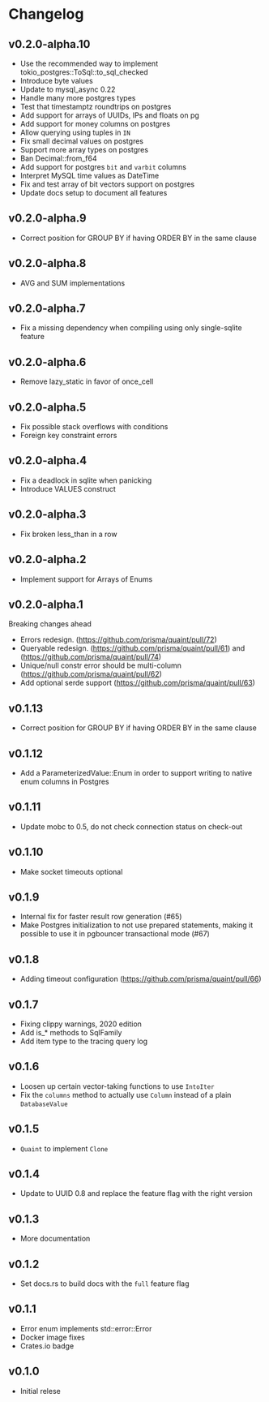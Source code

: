 # Changelog

## v0.2.0-alpha.10

- Use the recommended way to implement tokio_postgres::ToSql::to_sql_checked
- Introduce byte values
- Update to mysql_async 0.22
- Handle many more postgres types
- Test that timestamptz roundtrips on postgres
- Add support for arrays of UUIDs, IPs and floats on pg
- Add support for money columns on postgres
- Allow querying using tuples in `IN`
- Fix small decimal values on postgres
- Support more array types on postgres
- Ban Decimal::from_f64
- Add support for postgres `bit` and `varbit` columns
- Interpret MySQL time values as DateTime
- Fix and test array of bit vectors support on postgres
- Update docs setup to document all features

## v0.2.0-alpha.9

- Correct position for GROUP BY if having ORDER BY in the same clause

## v0.2.0-alpha.8

- AVG and SUM implementations

## v0.2.0-alpha.7

- Fix a missing dependency when compiling using only single-sqlite feature

## v0.2.0-alpha.6

- Remove lazy_static in favor of once_cell

## v0.2.0-alpha.5

- Fix possible stack overflows with conditions
- Foreign key constraint errors

## v0.2.0-alpha.4

- Fix a deadlock in sqlite when panicking
- Introduce VALUES construct

## v0.2.0-alpha.3

- Fix broken less_than in a row

## v0.2.0-alpha.2

- Implement support for Arrays of Enums

## v0.2.0-alpha.1

Breaking changes ahead

- Errors redesign. (https://github.com/prisma/quaint/pull/72)
- Queryable redesign. (https://github.com/prisma/quaint/pull/61) and (https://github.com/prisma/quaint/pull/74)
- Unique/null constr error should be multi-column (https://github.com/prisma/quaint/pull/62)
- Add optional serde support (https://github.com/prisma/quaint/pull/63)

## v0.1.13

- Correct position for GROUP BY if having ORDER BY in the same clause

## v0.1.12

- Add a ParameterizedValue::Enum in order to support writing to native enum columns in Postgres

## v0.1.11

- Update mobc to 0.5, do not check connection status on check-out

## v0.1.10

- Make socket timeouts optional

## v0.1.9

- Internal fix for faster result row generation (#65)
- Make Postgres initialization to not use prepared statements, making it
  possible to use it in pgbouncer transactional mode (#67)

## v0.1.8

- Adding timeout configuration (https://github.com/prisma/quaint/pull/66)

## v0.1.7

- Fixing clippy warnings, 2020 edition
- Add is_* methods to SqlFamily
- Add item type to the tracing query log

## v0.1.6

- Loosen up certain vector-taking functions to use `IntoIter`
- Fix the `columns` method to actually use `Column` instead of a plain `DatabaseValue`

## v0.1.5

- `Quaint` to implement `Clone`

## v0.1.4

- Update to UUID 0.8 and replace the feature flag with the right version

## v0.1.3

- More documentation

## v0.1.2

- Set docs.rs to build docs with the `full` feature flag

## v0.1.1

- Error enum implements std::error::Error
- Docker image fixes
- Crates.io badge

## v0.1.0

- Initial relese
